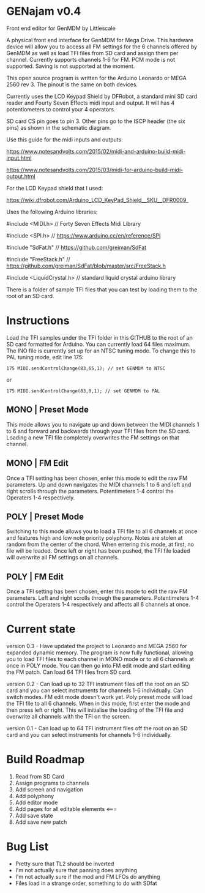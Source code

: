 # GENajam v0.4
Front end editor for GenMDM by Littlescale

A physical front end interface for GenMDM for Mega Drive. This hardware device will allow you to access all FM settings for the 6 channels offered by GenMDM as well as load TFI files from SD card and assign them per channel. Currently supports channels 1-6 for FM. PCM mode is not supported. Saving is not supported at the moment.

This open source program is written for the Arduino Leonardo or MEGA 2560 rev 3. The pinout is the same on both devices.

Currently uses the LCD Keypad Shield by DFRobot, a standard mini SD card reader and Fourty Seven Effects midi input and output. It will has 4 potentiometers to control your 4 operators.

SD card CS pin goes to pin 3. Other pins go to the ISCP header (the six pins) as shown in the schematic diagram.

Use this guide for the midi inputs and outputs:

https://www.notesandvolts.com/2015/02/midi-and-arduino-build-midi-input.html

https://www.notesandvolts.com/2015/03/midi-for-arduino-build-midi-output.html

For the LCD Keypad shield that I used:

https://wiki.dfrobot.com/Arduino_LCD_KeyPad_Shield__SKU__DFR0009_


Uses the following Arduino libraries:

#include <MIDI.h> // Forty Seven Effects Midi Library

#include <SPI.h> // https://www.arduino.cc/en/reference/SPI

#include "SdFat.h" // https://github.com/greiman/SdFat

#include "FreeStack.h" // https://github.com/greiman/SdFat/blob/master/src/FreeStack.h

#include <LiquidCrystal.h> // standard liquid crystal arduino library

There is a folder of sample TFI files that you can test by loading them to the root of an SD card.

# Instructions

Load the TFI samples under the TFI folder in this GITHUB to the root of an SD card formatted for Arduino. You can currently load 64 files maximum. The INO file is currently set up for an NTSC tuning mode. To change this to PAL tuning mode, edit line 175:

```
175 MIDI.sendControlChange(83,65,1); // set GENMDM to NTSC
```
or
```
175 MIDI.sendControlChange(83,0,1); // set GENMDM to PAL
```

## MONO | Preset Mode

This mode allows you to navigate up and down between the MIDI channels 1 to 6 and forward and backwards through your TFI files from the SD card. Loading a new TFI file completely overwrites the FM settings on that channel.

## MONO | FM Edit

Once a TFI setting has been chosen, enter this mode to edit the raw FM parameters. Up and down navigates the MIDI channels 1 to 6 and left and right scrolls through the parameters. Potentimeters 1-4 control the Operaters 1-4 respectively.

## POLY | Preset Mode

Switching to this mode allows you to load a TFI file to all 6 channels at once and features high and low note priority polyphony. Notes are stolen at random from the center of the chord. When entering this mode, at first, no file will be loaded. Once left or right has been pushed, the TFI file loaded will overwrite all FM settings on all channels.

## POLY | FM Edit

Once a TFI setting has been chosen, enter this mode to edit the raw FM parameters. Left and right scrolls through the parameters. Potentimeters 1-4 control the Operaters 1-4 respectively and affects all 6 channels at once.

# Current state

version 0.3 - Have updated the project to Leonardo and MEGA 2560 for expanded dynamic memory. The program is now fully functional, allowing you to load TFI files to each channel in MONO mode or to all 6 channels at once in POLY mode. You can then go into FM edit mode and start editing the FM patch. Can load 64 TFI files from SD card.

version 0.2 - Can load up to 32 TFI instrument files off the root on an SD card and you can select instruments for channels 1-6 individually. Can switch modes. FM edit mode doesn't work yet. Poly preset mode will load the TFI file to all 6 channels. When in this mode, first enter the mode and then press left or right. This will initialise the loading of the TFI file and overwrite all channels with the TFI on the screen.

version 0.1 - Can load up to 64 TFI instrument files off the root on an SD card and you can select instruments for channels 1-6 individually.

# Build Roadmap
1. Read from SD Card
2. Assign programs to channels
3. Add screen and navigation 
4. Add polyphony
5. Add editor mode
6. Add pages for all editable elements <===
7. Add save state
8. Add save new patch

# Bug List
- Pretty sure that TL2 should be inverted
- I'm not actually sure that panning does anything
- I'm not actually sure if the mod and FM LFOs do anything
- Files load in a strange order, something to do with SDfat
